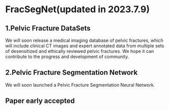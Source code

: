 # FracSegNet(updated in 2023.7.9)

## 1.Pelvic Fracture DataSets

We will soon release a medical imaging database of pelvic fractures, which will include clinical CT images and expert annotated data from multiple sets of desensitized and ethically reviewed pelvic fractures. We hope it can contribute to the progress and development of community.

## 2.Pelvic Fracture Segmentation Network

We will soon launched a Pelvic Fracture Segmentation Neural Network.

## Paper early accepted


